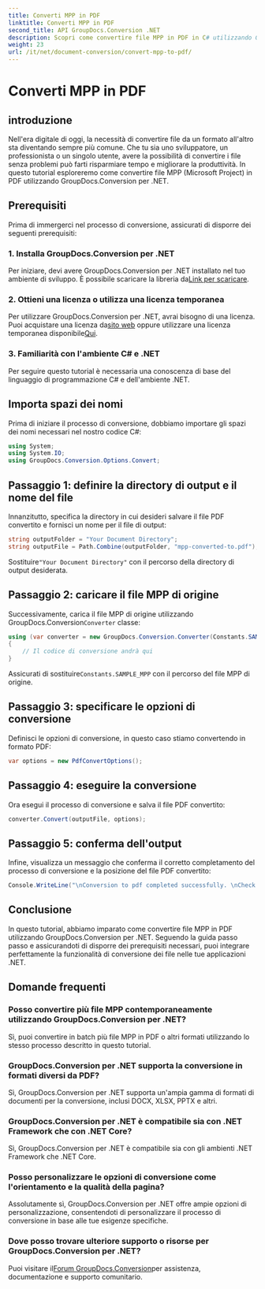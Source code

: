 ```yaml
---
title: Converti MPP in PDF
linktitle: Converti MPP in PDF
second_title: API GroupDocs.Conversion .NET
description: Scopri come convertire file MPP in PDF in C# utilizzando GroupDocs.Conversion per .NET. Segui questo tutorial passo passo per l'integrazione nelle tue applicazioni .NET.
weight: 23
url: /it/net/document-conversion/convert-mpp-to-pdf/
---
```


# Converti MPP in PDF

## introduzione
Nell'era digitale di oggi, la necessità di convertire file da un formato all'altro sta diventando sempre più comune. Che tu sia uno sviluppatore, un professionista o un singolo utente, avere la possibilità di convertire i file senza problemi può farti risparmiare tempo e migliorare la produttività. In questo tutorial esploreremo come convertire file MPP (Microsoft Project) in PDF utilizzando GroupDocs.Conversion per .NET.
## Prerequisiti
Prima di immergerci nel processo di conversione, assicurati di disporre dei seguenti prerequisiti:
### 1. Installa GroupDocs.Conversion per .NET
 Per iniziare, devi avere GroupDocs.Conversion per .NET installato nel tuo ambiente di sviluppo. È possibile scaricare la libreria da[Link per scaricare](https://releases.groupdocs.com/conversion/net/).
### 2. Ottieni una licenza o utilizza una licenza temporanea
 Per utilizzare GroupDocs.Conversion per .NET, avrai bisogno di una licenza. Puoi acquistare una licenza da[sito web](https://purchase.groupdocs.com/buy) oppure utilizzare una licenza temporanea disponibile[Qui](https://purchase.groupdocs.com/temporary-license/).
### 3. Familiarità con l'ambiente C# e .NET
Per seguire questo tutorial è necessaria una conoscenza di base del linguaggio di programmazione C# e dell'ambiente .NET.

## Importa spazi dei nomi
Prima di iniziare il processo di conversione, dobbiamo importare gli spazi dei nomi necessari nel nostro codice C#:
```csharp
using System;
using System.IO;
using GroupDocs.Conversion.Options.Convert;
```
## Passaggio 1: definire la directory di output e il nome del file
Innanzitutto, specifica la directory in cui desideri salvare il file PDF convertito e fornisci un nome per il file di output:
```csharp
string outputFolder = "Your Document Directory";
string outputFile = Path.Combine(outputFolder, "mpp-converted-to.pdf");
```
 Sostituire`"Your Document Directory"` con il percorso della directory di output desiderata.
## Passaggio 2: caricare il file MPP di origine
 Successivamente, carica il file MPP di origine utilizzando GroupDocs.Conversion`Converter` classe:
```csharp
using (var converter = new GroupDocs.Conversion.Converter(Constants.SAMPLE_MPP))
{
    // Il codice di conversione andrà qui
}
```
Assicurati di sostituire`Constants.SAMPLE_MPP` con il percorso del file MPP di origine.
## Passaggio 3: specificare le opzioni di conversione
Definisci le opzioni di conversione, in questo caso stiamo convertendo in formato PDF:
```csharp
var options = new PdfConvertOptions();
```
## Passaggio 4: eseguire la conversione
Ora esegui il processo di conversione e salva il file PDF convertito:
```csharp
converter.Convert(outputFile, options);
```
## Passaggio 5: conferma dell'output
Infine, visualizza un messaggio che conferma il corretto completamento del processo di conversione e la posizione del file PDF convertito:
```csharp
Console.WriteLine("\nConversion to pdf completed successfully. \nCheck output in {0}", outputFolder);
```

## Conclusione
In questo tutorial, abbiamo imparato come convertire file MPP in PDF utilizzando GroupDocs.Conversion per .NET. Seguendo la guida passo passo e assicurandoti di disporre dei prerequisiti necessari, puoi integrare perfettamente la funzionalità di conversione dei file nelle tue applicazioni .NET.
## Domande frequenti
### Posso convertire più file MPP contemporaneamente utilizzando GroupDocs.Conversion per .NET?
Sì, puoi convertire in batch più file MPP in PDF o altri formati utilizzando lo stesso processo descritto in questo tutorial.
### GroupDocs.Conversion per .NET supporta la conversione in formati diversi da PDF?
Sì, GroupDocs.Conversion per .NET supporta un'ampia gamma di formati di documenti per la conversione, inclusi DOCX, XLSX, PPTX e altri.
### GroupDocs.Conversion per .NET è compatibile sia con .NET Framework che con .NET Core?
Sì, GroupDocs.Conversion per .NET è compatibile sia con gli ambienti .NET Framework che .NET Core.
### Posso personalizzare le opzioni di conversione come l'orientamento e la qualità della pagina?
Assolutamente sì, GroupDocs.Conversion per .NET offre ampie opzioni di personalizzazione, consentendoti di personalizzare il processo di conversione in base alle tue esigenze specifiche.
### Dove posso trovare ulteriore supporto o risorse per GroupDocs.Conversion per .NET?
 Puoi visitare il[Forum GroupDocs.Conversion](https://forum.groupdocs.com/c/conversion/11)per assistenza, documentazione e supporto comunitario.